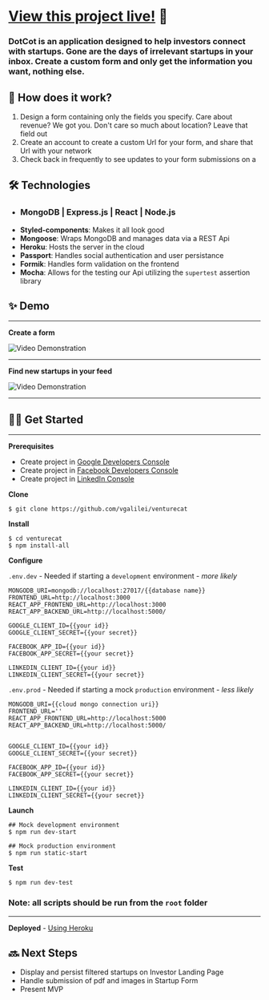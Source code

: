 # [View this project live!](https://peaceful-woodland-39661.herokuapp.com/) 🎉

### **DotCot** is an application designed to help investors connect with startups. Gone are the days of irrelevant startups in your inbox. Create a custom form and only get the information you want, nothing else.

## 📣 How does it work?

1. Design a form containing only the fields you specify. Care about revenue? We got you. Don't care so much about location? Leave that field out
2. Create an account to create a custom Url for your form, and share that Url with your network
3. Check back in frequently to see updates to your form submissions on a 

## 🛠 Technologies

- ### **MongoDB | Express.js | React | Node.js**
- **Styled-components**: Makes it all look good
- **Mongoose**: Wraps MongoDB and manages data via a REST Api 
- **Heroku**: Hosts the server in the cloud
- **Passport**: Handles social authentication and user persistance
- **Formik**: Handles form validation on the frontend
- **Mocha**: Allows for the testing our Api utilizing the `supertest` assertion library


## ✨ Demo

---
**Create a form**

![Video Demonstration](https://user-images.githubusercontent.com/74033573/145701084-997c8fce-d010-4796-bc6e-7c86ad92224d.gif)

---

**Find new startups in your feed**

![Video Demonstration](./frontend/src/images/dotcot-feed.png)

---

## 🧑‍💻 Get Started
---------------------------------------------------------
**Prerequisites**
- Create project in [Google Developers Console](https://console.developers.google.com/)
- Create project in [Facebook Developers Console](https://developers.facebook.com/)
- Create project in [LinkedIn  Console](https://www.linkedin.com/developers/apps/new)

**Clone**

```
$ git clone https://github.com/vgalilei/venturecat
```
**Install**

```
$ cd venturecat
$ npm install-all
```
**Configure**

`.env.dev` - Needed if starting a `development` environment - _more likely_
```
MONGODB_URI=mongodb://localhost:27017/{{database name}}
FRONTEND_URL=http://localhost:3000
REACT_APP_FRONTEND_URL=http://localhost:3000
REACT_APP_BACKEND_URL=http://localhost:5000/

GOOGLE_CLIENT_ID={{your id}}
GOOGLE_CLIENT_SECRET={{your secret}}

FACEBOOK_APP_ID={{your id}}
FACEBOOK_APP_SECRET={{your secret}}

LINKEDIN_CLIENT_ID={{your id}}
LINKEDIN_CLIENT_SECRET={{your secret}}
```
`.env.prod` - Needed if starting a mock `production` environment - _less likely_
```
MONGODB_URI={{cloud mongo connection uri}}
FRONTEND_URL=''
REACT_APP_FRONTEND_URL=http://localhost:5000
REACT_APP_BACKEND_URL=http://localhost:5000/


GOOGLE_CLIENT_ID={{your id}}
GOOGLE_CLIENT_SECRET={{your secret}}

FACEBOOK_APP_ID={{your id}}
FACEBOOK_APP_SECRET={{your secret}}

LINKEDIN_CLIENT_ID={{your id}}
LINKEDIN_CLIENT_SECRET={{your secret}}
```


**Launch**

```
## Mock development environment
$ npm run dev-start

## Mock production environment
$ npm run static-start
```
**Test**
```
$ npm run dev-test
```
### **Note:** all scripts should be run from the `root` folder

---
**Deployed** - [Using Heroku](https://devcenter.heroku.com/articles/deploying-nodejs#deploy-your-application-to-heroku)


## 🔜 Next Steps

- Display and persist filtered startups on Investor Landing Page
- Handle submission of pdf and images in Startup Form
- Present MVP
